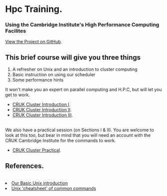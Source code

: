 # Hpc Training.  
### Using the Cambridge Institute&#39;s High Performance Computing Facilites


[View the Project on GitHub](https://github.com/bioinformatics-core-shared-training/hpc).   


## This brief course will give you three things

1. A refresher on Unix and an introduction to cluster computing
2. Basic instruction on using our scheduler
3. Some performance hints

It won't make you an expert on parallel computing and H.P.C, but will let you get to work.  

* [CRUK Cluster Introduction I](CRUKClusterintroductionI.pdf).  
* [CRUK Cluster Introduction II](CRUKClusterintroductionII.pdf).  
* [CRUK Cluster Introduction III](CRUKClusterintroductionIII.pdf).  
<br>
We also have a practical session (on Sections I & II). You are welcome to look at this too, but bear in mind that you will 
need an account with the CRUK Cambridge Institute for the commands to work.  

* [CRUK Cluster Practical](CRUKClusterPracticalSessions-SLURM.pdf).  

## References.  

<br>
<li><a target="_blank" href="https://github.com/bioinformatics-core-shared-training/shell-novice">Our Basic Unix introduction</a></li>
<li><a target="_blank" href="http://bioinformatics-core-shared-training.github.io/shell-novice/unixref.pdf">Unix 'cheatsheet' of common commands</a></li>
